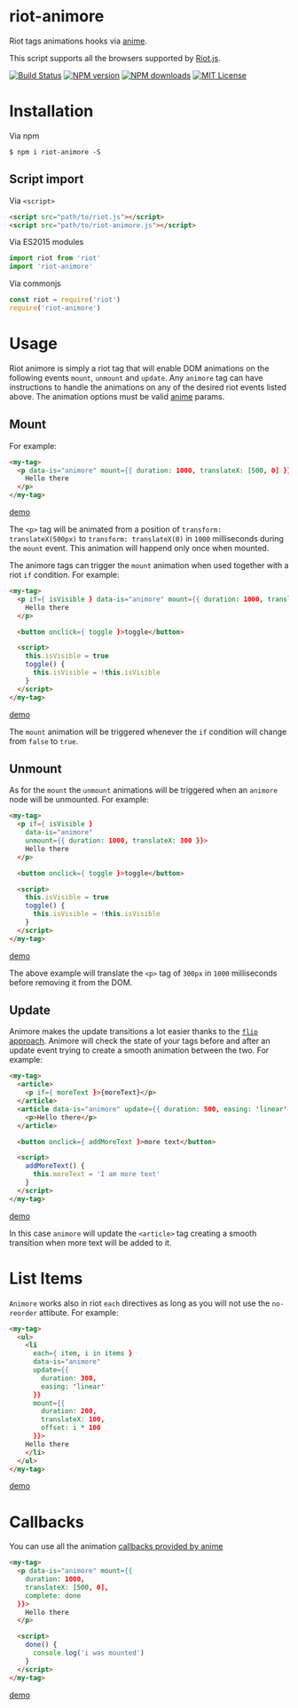 # riot-animore

Riot tags animations hooks via [anime](https://github.com/juliangarnier/anime).

This script supports all the browsers supported by [Riot.js](https://github.com/riot/riot).

[![Build Status][travis-image]][travis-url]
[![NPM version][npm-version-image]][npm-url]
[![NPM downloads][npm-downloads-image]][npm-url]
[![MIT License][license-image]][license-url]

# Installation

Via npm

```shell
$ npm i riot-animore -S
```

## Script import

Via `<script>`

```html
<script src="path/to/riot.js"></script>
<script src="path/to/riot-animore.js"></script>
```

Via ES2015 modules

```js
import riot from 'riot'
import 'riot-animore'
```

Via commonjs

```js
const riot = require('riot')
require('riot-animore')
```

# Usage

Riot animore is simply a riot tag that will enable DOM animations on the following events `mount`, `unmount` and `update`.
Any `animore` tag can have instructions to handle the animations on any of the desired riot events listed above.
The animation options must be valid [anime](https://github.com/juliangarnier/anime) params.

## Mount

For example:

```html
<my-tag>
  <p data-is="animore" mount={{ duration: 1000, translateX: [500, 0] }}>
    Hello there
  </p>
</my-tag>
```

[demo](http://plnkr.co/edit/ueWBXRKI5GiXOeWa2dHI?p=preview)

The `<p>` tag will be animated from a position of `transform: translateX(500px)` to `transform: translateX(0)` in `1000` milliseconds during the `mount` event. This animation will happend only once when mounted.

The animore tags can trigger the `mount` animation when used together with a riot `if` condition. For example:

```html
<my-tag>
  <p if={ isVisible } data-is="animore" mount={{ duration: 1000, translateX: [500, 0] }}>
    Hello there
  </p>

  <button onclick={ toggle }>toggle</button>

  <script>
    this.isVisible = true
    toggle() {
      this.isVisible = !this.isVisible
    }
  </script>
</my-tag>
```

[demo](http://plnkr.co/edit/8gcoxVfB4M1Ri4VkXYOP?p=preview)

The `mount` animation will be triggered whenever the `if` condition will change from `false` to `true`.

## Unmount

As for the `mount` the `unmount` animations will be triggered when an `animore` node will be unmounted. For example:

```html
<my-tag>
  <p if={ isVisible }
    data-is="animore"
    unmount={{ duration: 1000, translateX: 300 }}>
    Hello there
  </p>

  <button onclick={ toggle }>toggle</button>

  <script>
    this.isVisible = true
    toggle() {
      this.isVisible = !this.isVisible
    }
  </script>
</my-tag>
```

[demo](http://plnkr.co/edit/IS7S2pghzNnAIlxKDGN6?p=preview)

The above example will translate the `<p>` tag of `300px` in `1000` milliseconds before removing it from the DOM.

## Update

Animore makes the update transitions a lot easier thanks to the [`flip` approach](https://aerotwist.com/blog/flip-your-animations/). Animore will check the state of your tags before and after an update event trying to create a smooth animation between the two. For example:

```html
<my-tag>
  <article>
    <p if={ moreText }>{moreText}</p>
  </article>
  <article data-is="animore" update={{ duration: 500, easing: 'linear' }}>
    <p>Hello there</p>
  </article>

  <button onclick={ addMoreText }>more text</button>

  <script>
    addMoreText() {
      this.moreText = 'I am more text'
    }
  </script>
</my-tag>
```

[demo](http://plnkr.co/edit/DQaQ5RdWIN8xosVhdBdc?p=preview)

In this case `animore` will update the `<article>` tag creating a smooth transition when more text will be added to it.

# List Items

`Animore` works also in riot `each` directives as long as you will not use the `no-reorder` attibute.
For example:

```html
<my-tag>
  <ul>
    <li
      each={ item, i in items }
      data-is="animore"
      update={{
        duration: 300,
        easing: 'linear'
      }}
      mount={{
        duration: 200,
        translateX: 100,
        offset: i * 100
      }}>
    Hello there
    </li>
  </ul>
</my-tag>
```

[demo](http://plnkr.co/edit/Wab3jbampHc7OKyLdQeR?p=preview)

# Callbacks

You can use all the animation [callbacks provided by anime](http://anime-js.com/documentation/#allCallbacks)

```html
<my-tag>
  <p data-is="animore" mount={{
    duration: 1000,
    translateX: [500, 0],
    complete: done
  }}>
    Hello there
  </p>

  <script>
    done() {
      console.log('i was mounted')
    }
  </script>
</my-tag>
```

[demo](http://plnkr.co/edit/FrHHmq34vzpB1LpUwLg3?p=preview)

[travis-image]: https://img.shields.io/travis/riot/animore.svg?style=flat-square
[travis-url]: https://travis-ci.org/riot/animore
[license-image]: http://img.shields.io/badge/license-MIT-000000.svg?style=flat-square
[license-url]: LICENSE.txt
[npm-version-image]: http://img.shields.io/npm/v/riot-animore.svg?style=flat-square
[npm-downloads-image]: http://img.shields.io/npm/dm/riot-animore.svg?style=flat-square
[npm-url]: https://npmjs.org/package/riot-animore

